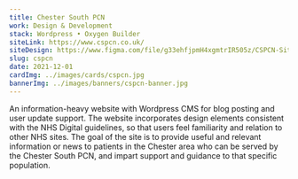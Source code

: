 ```yaml
---
title: Chester South PCN
work: Design & Development
stack: Wordpress • Oxygen Builder
siteLink: https://www.cspcn.co.uk/
siteDesign: https://www.figma.com/file/g33ehfjpmH4xgmtrIR505z/CSPCN-Site?type=design&node-id=0%3A1&t=V53AFiryQQK8cQ7p-1
slug: cspcn
date: 2021-12-01
cardImg: ../images/cards/cspcn.jpg
bannerImg: ../images/banners/cspcn-banner.jpg
---
```


An information-heavy website with Wordpress CMS for blog posting and user update support. The website incorporates design elements consistent with the NHS Digital guidelines, so that users feel familiarity and relation to other NHS sites. The goal of the site is to provide useful and relevant information or news to patients in the Chester area who can be served by the Chester South PCN, and impart support and guidance to that specific population.